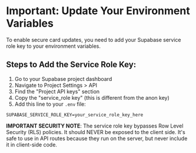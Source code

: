 # Important: Update Your Environment Variables

To enable secure card updates, you need to add your Supabase service role key to your environment variables.

## Steps to Add the Service Role Key:

1. Go to your Supabase project dashboard
2. Navigate to Project Settings > API
3. Find the "Project API keys" section
4. Copy the "service_role key" (this is different from the anon key)
5. Add this line to your `.env` file:

```
SUPABASE_SERVICE_ROLE_KEY=your_service_role_key_here
```

**IMPORTANT SECURITY NOTE**: The service role key bypasses Row Level Security (RLS) policies. It should NEVER be exposed to the client side. It's safe to use in API routes because they run on the server, but never include it in client-side code. 